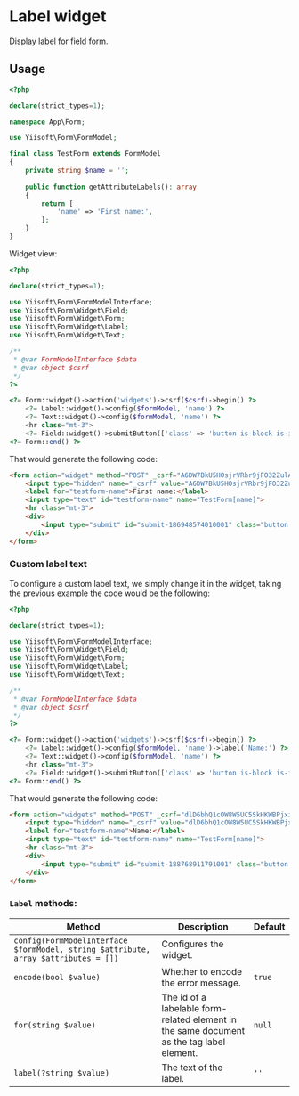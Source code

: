 # Label widget

Display label for field form.

## Usage

```php
<?php

declare(strict_types=1);

namespace App\Form;

use Yiisoft\Form\FormModel;

final class TestForm extends FormModel
{
    private string $name = '';
    
    public function getAttributeLabels(): array
    {
        return [
            'name' => 'First name:',
        ];
    }
}
```

Widget view:

```php
<?php

declare(strict_types=1);

use Yiisoft\Form\FormModelInterface;
use Yiisoft\Form\Widget\Field;
use Yiisoft\Form\Widget\Form;
use Yiisoft\Form\Widget\Label;
use Yiisoft\Form\Widget\Text;

/**
 * @var FormModelInterface $data
 * @var object $csrf
 */
?>

<?= Form::widget()->action('widgets')->csrf($csrf)->begin() ?>
    <?= Label::widget()->config($formModel, 'name') ?>
    <?= Text::widget()->config($formModel, 'name') ?>
    <hr class="mt-3">
    <?= Field::widget()->submitButton(['class' => 'button is-block is-info is-fullwidth', 'value' => 'Save']) ?>
<?= Form::end() ?>
```

That would generate the following code:

```html
<form action="widget" method="POST" _csrf="A6DW7BkU5HOsjrVRbr9jFO32ZulADJaTYS0q3G1n40gwl6-CfECnQ9vY7SgP5wJMm8FXkwNW-ecnSnjoJCapIw==">
    <input type="hidden" name="_csrf" value="A6DW7BkU5HOsjrVRbr9jFO32ZulADJaTYS0q3G1n40gwl6-CfECnQ9vY7SgP5wJMm8FXkwNW-ecnSnjoJCapIw==">
    <label for="testform-name">First name:</label>
    <input type="text" id="testform-name" name="TestForm[name]">
    <hr class="mt-3">
    <div>
        <input type="submit" id="submit-186948574010001" class="button is-block is-info is-fullwidth" name="submit-186948574010001" value="Save">
    </div>
</form>
```

### Custom label text

To configure a custom label text, we simply change it in the widget, taking the previous example the code would be the following: 

```php
<?php

declare(strict_types=1);

use Yiisoft\Form\FormModelInterface;
use Yiisoft\Form\Widget\Field;
use Yiisoft\Form\Widget\Form;
use Yiisoft\Form\Widget\Label;
use Yiisoft\Form\Widget\Text;

/**
 * @var FormModelInterface $data
 * @var object $csrf
 */
?>

<?= Form::widget()->action('widgets')->csrf($csrf)->begin() ?>
    <?= Label::widget()->config($formModel, 'name')->label('Name:') ?>
    <?= Text::widget()->config($formModel, 'name') ?>
    <hr class="mt-3">
    <?= Field::widget()->submitButton(['class' => 'button is-block is-info is-fullwidth', 'value' => 'Save']) ?>
<?= Form::end() ?>
```

That would generate the following code:

```html
<form action="widgets" method="POST" _csrf="dlD6bhQ1cOW8W5UC5SkHKWBPjxijMkEkx9-10_nKta9FZ4MAcWEz1csNzXuEcWZxFni-YuBoLlCBuOfnsIv_xA==">
    <input type="hidden" name="_csrf" value="dlD6bhQ1cOW8W5UC5SkHKWBPjxijMkEkx9-10_nKta9FZ4MAcWEz1csNzXuEcWZxFni-YuBoLlCBuOfnsIv_xA==">
    <label for="testform-name">Name:</label>
    <input type="text" id="testform-name" name="TestForm[name]">
    <hr class="mt-3">
    <div>
        <input type="submit" id="submit-188768911791001" class="button is-block is-info is-fullwidth" name="submit-188768911791001" value="Save">
    </div>
</form>
```

### `Label` methods:

Method | Description | Default
-------|-------------|---------
`config(FormModelInterface $formModel, string $attribute, array $attributes = [])` | Configures the widget. |
`encode(bool $value)` | Whether to encode the error message. | `true`
`for(string $value)` | The id of a labelable form-related element in the same document as the tag label element. | `null`
`label(?string $value)` | The text of the label. | `''`
